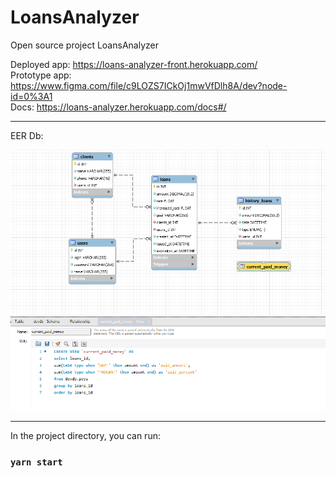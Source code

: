 # LoansAnalyzer
Open source project LoansAnalyzer  

Deployed app: https://loans-analyzer-front.herokuapp.com/  
Prototype app: https://www.figma.com/file/c9LOZS7ICkOj1mwVfDlh8A/dev?node-id=0%3A1     
Docs: https://loans-analyzer.herokuapp.com/docs#/  
****
EER Db:



![alt text](https://github.com/aiserrock/LoansAnalyzer/blob/master/LoansAnalyzerDb.png)



*****
In the project directory, you can run:

### `yarn start`

